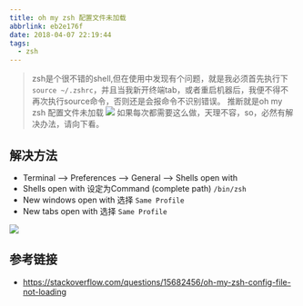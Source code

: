```yaml
---
title: oh my zsh 配置文件未加载
abbrlink: eb2e176f
date: 2018-04-07 22:19:44
tags:
  - zsh
---
```

> zsh是个很不错的shell,但在使用中发现有个问题，就是我必须首先执行下`source ~/.zshrc`，并且当我新开终端tab，或者重启机器后，我便不得不再次执行source命令，否则还是会报命令不识别错误。
推断就是oh my zsh 配置文件未加载
![](http://or0g12e5e.bkt.clouddn.com/blog/2018-04-07-142912.jpg)
如果每次都需要这么做，天理不容，so，必然有解决办法，请向下看。

## 解决方法

+ Terminal --> Preferences --> General --> Shells open with
+ Shells open with 设定为Command (complete path) `/bin/zsh`
+ New windows open with 选择 `Same Profile`
+ New tabs open with 选择 `Same Profile`

![](http://or0g12e5e.bkt.clouddn.com/blog/2018-04-07-142448.png)

## 参考链接
+ https://stackoverflow.com/questions/15682456/oh-my-zsh-config-file-not-loading
